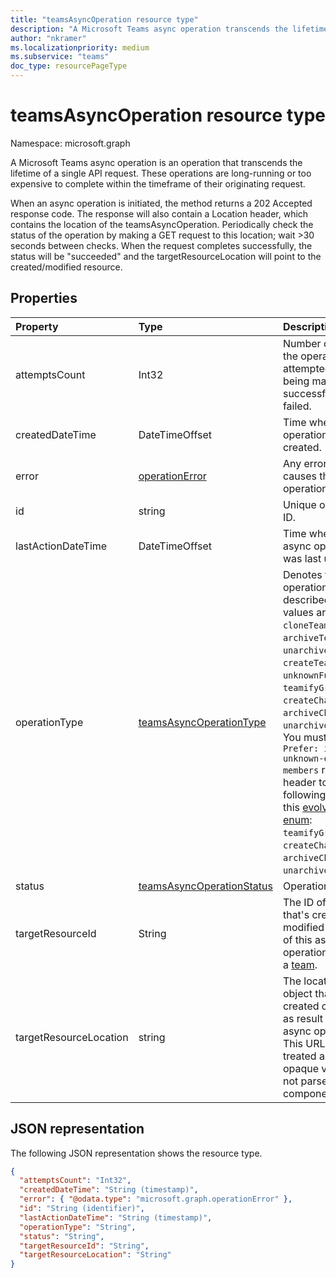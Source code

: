 ```yaml
---
title: "teamsAsyncOperation resource type"
description: "A Microsoft Teams async operation transcends the lifetime of a single API request. "
author: "nkramer"
ms.localizationpriority: medium
ms.subservice: "teams"
doc_type: resourcePageType
---
```


# teamsAsyncOperation resource type

Namespace: microsoft.graph



A Microsoft Teams async operation is an operation that transcends the lifetime of a single API request. 
These operations are long-running or too expensive to complete within the timeframe of their originating request.

When an async operation is initiated, the method returns a 202 Accepted response code. 
The response will also contain a Location header, which contains the location of the teamsAsyncOperation. 
Periodically check the status of the operation by making a GET request to this location; wait >30 seconds between checks.
When the request completes successfully, the status will be "succeeded" and the targetResourceLocation will point to the created/modified resource.

## Properties

| Property | Type	| Description |
|:---------------|:--------|:----------|
|attemptsCount|Int32|Number of times the operation was attempted before being marked successful or failed.|
|createdDateTime|DateTimeOffset |Time when the operation was created.|
|error|[operationError](operationerror.md)|Any error that causes the async operation to fail.|
|id|string |Unique operation ID.|
|lastActionDateTime|DateTimeOffset |Time when the async operation was last updated.|
|operationType|[teamsAsyncOperationType](teamsasyncoperationtype.md) |Denotes the type of operation described. Possible values are: `invalid`, `cloneTeam`, `archiveTeam`, `unarchiveTeam`, `createTeam`, `unknownFutureValue`, `teamifyGroup`, `createChannel`, `archiveChannel`, `unarchiveChannel`. You must use the `Prefer: include-unknown-enum-members` request header to get the following values in this [evolvable enum](/graph/best-practices-concept#handling-future-members-in-evolvable-enumerations): `teamifyGroup`, `createChannel`, `archiveChannel`, `unarchiveChannel`. |
|status|[teamsAsyncOperationStatus](teamsasyncoperationstatus.md)| Operation status.|
|targetResourceId|String |The ID of the object that's created or modified as result of this async operation, typically a [team](../resources/team.md).|
|targetResourceLocation|string|The location of the object that's created or modified as result of this async operation. This URL should be treated as an opaque value and not parsed into its component paths.|

## JSON representation

The following JSON representation shows the resource type.

<!-- {
  "blockType": "resource",
  "keyProperty": "id",
  "@odata.type": "microsoft.graph.teamsAsyncOperation"
}-->

```json
{
  "attemptsCount": "Int32",
  "createdDateTime": "String (timestamp)",
  "error": { "@odata.type": "microsoft.graph.operationError" },
  "id": "String (identifier)",
  "lastActionDateTime": "String (timestamp)",
  "operationType": "String",
  "status": "String",
  "targetResourceId": "String",
  "targetResourceLocation": "String"
}
```

<!-- uuid: 20fd7863-9545-40d4-ae8f-fee2d115a690
2015-10-25 14:57:30 UTC -->
<!-- {
  "type": "#page.annotation",
  "description": "teams async operation resource",
  "keywords": "",
  "section": "documentation",
  "tocPath": ""
}-->

